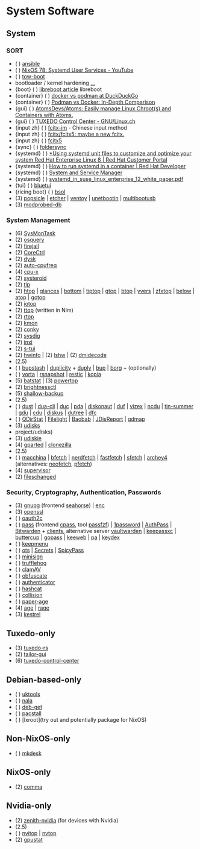 # System Software

## System

### SORT

* ( ) [ansible](https://github.com/j0giwa/ansible)
* ( ) [NixOS 78: Systemd User Services - YouTube](https://www.youtube.com/watch?v%3DmFgxtWx5W0w)
* ( ) [tow-boot](https://tow-boot.org/)
* bootloader / kernel hardening [...](https://www.reddit.com/r/NixOS/s/UhoOeQnx6T)
* {boot} ( ) [libreboot article](https://9to5linux.com/libreboot-open-source-bios-uefi-firmware-adds-more-hardware-support) libreboot
* {container} ( ) [docker vs podman at DuckDuckGo](https://duckduckgo.com/?q%3Ddocker%2Bvs%2Bpodman%26ia%3Dweb)
* {container} ( ) [Podman vs Docker: In-Depth Comparison](https://phoenixnap.com/kb/podman-vs-docker)
* {gui} ( ) [AtomsDevs/Atoms: Easily manage Linux Chroot(s) and Containers with Atoms.](https://github.com/AtomsDevs/Atoms)
* {gui} ( ) [TUXEDO Control Center - GNU/Linux.ch](https://gnulinux.ch/tuxedo-control-center)
* {input zh} ( ) [fcitx-im](https://fcitx-im.org/) - Chinese input method
* {input zh} ( ) [fcitx/fcitx5: maybe a new fcitx.](https://github.com/fcitx/fcitx5)
* {input zh} ( ) [fcitx5](https://github.com/fcitx/fcitx5)
* {sync} ( ) [foldersync](https://foldersync.io/)
* {systemd} ( ) [*Using systemd unit files to customize and optimize your system Red Hat Enterprise Linux 8 | Red Hat Customer Portal](https://access.redhat.com/documentation/enus/red_hat_enterprise_linux/8/html-single/using_systemd_unit_files_to_customize_and_optimize_your_system/index)
* {systemd} ( ) [How to run systemd in a container | Red Hat Developer](https://developers.redhat.com/blog/2019/04/24/how-to-run-systemd-in-a-container%23enter_podman)
* {systemd} ( ) [System and Service Manager](https://systemd.io/)
* {systemd} ( ) [systemd_in_suse_linux_enterprise_12_white_paper.pdf](https://documentation.suse.com/external-tree/en-us/sles/12-SP4/systemd_in_suse_linux_enterprise_12_white_paper.pdf)
* {tui} ( ) [bluetui](https://github.com/pythops/bluetui)
* {ricing boot} ( ) [bsol](https://github.com/harishnkr/bsol)
* (3) [popsicle](https://github.com/pop-os/popsicle)
   |  [etcher](https://www.balena.io/etcher/)
   |  [ventoy](https://www.ventoy.net/en/index.html)
   |  [unetbootin](https://unetbootin.github.io/)
   |  [multibootusb](https://github.com/Death259/multibootusb)
* (3) [modprobed-db](https://github.com/graysky2/modprobed-db)

### System Management

* (6) [SysMonTask](https://github.com/KrispyCamel4u/SysMonTask/)
* (2) [osquery](https://github.com/osquery/osquery)
* (2) [firejail](https://github.com/netblue30/firejail)
* (2) [CoreCtrl](https://gitlab.com/corectrl/corectrl)
* (2) [dysk](https://github.com/Canop/dysk)
* (2) [auto-cpufreq](https://github.com/AdnanHodzic/auto-cpufreq)
* (4) [cpu-x](https://thetumultuousunicornofdarkness.github.io/CPU-X/)
* (2) [systeroid](https://github.com/orhun/systeroid)
* (2) [tlp](https://linrunner.de/tlp/)
* (2) [htop](https://github.com/htop-dev/htop)
   |  [glances](https://github.com/nicolargo/glances)
   |  [bottom](https://clementtsang.github.io/bottom/nightly/)
   |  [tiptop](https://github.com/nschloe/tiptop)
   |  [gtop](https://github.com/aksakalli/gtop)
   |  [btop](https://github.com/aristocratos/btop)
   |  [yvers](https://github.com/TokieSan/yvers)
   |  [zfxtop](https://github.com/ssleert/zfxtop)
   |  [below](https://github.com/facebookincubator/below)
   |  [atop](https://www.atoptool.nl/)
   |  [gotop](https://github.com/xxxserxxx/gotop)
* (2) [iotop](http://guichaz.free.fr/iotop/)
* (2) [ttop](https://github.com/inv2004/ttop) (written in Nim)
* (2) [rtop](http://www.rtop-monitor.org/)
* (2) [kmon](https://github.com/orhun/kmon)
* (2) [conky](https://github.com/brndnmtthws/conky)
* (2) [sysdig](https://github.com/draios/sysdig)
* (2) [inxi](https://github.com/smxi/inxi)
* (2) [s-tui](https://amanusk.github.io/s-tui/)
* (2) [hwinfo](https://github.com/openSUSE/hwinfo)
   | (2) [lshw](https://ezix.org/src/pkg/lshw)
   | (2) [dmidecode](http://git.savannah.gnu.org/cgit/dmidecode.git/tree/README)
* (2.5)
* ( ) [bupstash](https://github.com/andrewchambers/bupstash)
   |  [duplicity](https://gitlab.com/duplicity/duplicity) + [duply](https://github.com/Oefenweb/duply)
   |  [bup](https://github.com/bup/bup)
   |  [borg](https://github.com/borgbackup) + (optionally)
* ( ) [vorta](https://vorta.borgbase.com/)
   |  [rsnapshot](https://github.com/rsnapshot/rsnapshot)
   |  [restic](https://github.com/restic/restic)
   |  [kopia](https://kopia.io/)
* (5) [batstat](https://github.com/Juve45/batstat)
   | (3) [powertop](https://github.com/fenrus75/powertop)
* (2) [brightnessctl](https://github.com/Hummer12007/brightnessctl)
* (5) [shallow-backup](https://github.com/alichtman/shallow-backup)
* (2.5)
* ( ) [dust](https://github.com/bootandy/dust)
   |  [dua-cli](https://github.com/Byron/dua-cli/)
   |  [duc](...)
   |  [pda](...)
   |  [diskonaut](...)
   |  [duf](...)
   |  [vizex](...)
   |  [ncdu](...)
   |  [tin-summer](https://github.com/vmchale/tin-summer)
   |  [gdu](...)
   |  [cdu](...)
   |  [diskus](...)
   |  [dutree](...)
   |  [dfc](...)
* ( ) [QDirStat](https://github.com/shundhammer/qdirstat)
   |  [Filelight](https://apps.kde.org/filelight/)
   |  [Baobab](https://wiki.gnome.org/Apps/DiskUsageAnalyzer)
   |  [JDisReport](http://www.jgoodies.com/freeware/jdiskreport/)
   |  [gdmap](https://gdmap.sourceforge.net/)
* (3) [udisks](https://github.com/storaged-/nnn)
* project/udisks)
* (3) [udiskie](https://github.com/coldfix/udiskie)
* (4) [gparted](...)
   |  [clonezilla](...)
* (2.5)
* ( ) [macchina](https://github.com/Macchina-CLI/macchina)
   |  [bfetch](https://github.com/nnbnh/bfetch)
   |  [nerdfetch](https://codeberg.org/thatonecalculator/nerdfetch)
   |  [fastfetch](https://github.com/fastfetch-cli/fastfetch)
   |  [sfetch](https://codeberg.org/DoutorJP/sfetch)
   |  [archey4](https://github.com/HorlogeSkynet/archey4) (alternatives: [neofetch](https://github.com/dylanaraps/neofetch), [pfetch](https://github.com/dylanaraps/pfetch))
* (4) [supervisor](http://supervisord.org/)
* (2) [fileschanged](https://www.nongnu.org/fileschanged)

### Security, Cryptography, Authentication, Passwords

* (3) [gnupg](https://www.gnupg.org/) (frontend [seahorse](https://wiki.gnome.org/Apps/Seahorse))
   |  [enc](https://github.com/life4/enc)
* (3) [openssl](https://github.com/openssl/openssl)
* ( ) [oauth2c](https://github.com/cloudentity/oauth2c)
* ( ) [pass](https://git.zx2c4.com/password-store/) (frontend [cpass](https://github.com/xlucn/cpass), tool [passfzf](https://git.sr.ht/~mlaparie/passfzf))
   |  [1password](https://developer.1password.com/docs/ssh/)
   |  [AuthPass](https://authpass.app/)
   |  [Bitwarden](https://bitwarden.com/) + [clients](https://github.com/bitwarden/clients), alternative server [vaultwarden](https://github.com/dani-garcia/vaultwarden)
   |  [keepassxc](https://github.com/keepassxreboot/keepassxc)
   |  [buttercup](https://buttercup.pw/)
   |  [gopass](https://github.com/gopasspw/gopass)
   |  [keeweb](https://keeweb.info/)
   |  [pa](https://github.com/biox/pa)
   |  [keydex](https://github.com/shikaan/keydex)
* ( ) [keepmenu](https://github.com/firecat53/keepmenu)
* ( ) [ots](https://github.com/sniptt-official/ots)
   |  [Secrets](https://apps.gnome.org/Secrets/)
   |  [SpicyPass](https://github.com/JFreegman/SpicyPass)
* ( ) [minisign](https://jedisct1.github.io/minisign/)
* ( ) [trufflehog](https://github.com/trufflesecurity/trufflehog)
* ( ) [clamAV](https://www.clamav.net/)
* ( ) [obfuscate](https://apps.gnome.org/app/com.belmoussaoui.Obfuscate/)
* ( ) [authenticator](https://gitlab.gnome.org/World/Authenticator)
* ( ) [hashcat](https://github.com/hashcat/hashcat)
* ( ) [collision](https://collision.geopjr.dev/)
* ( ) [paper-age](https://github.com/matiaskorhonen/paper-age)
* (4) [age](https://github.com/FiloSottile/age)
   |  [rage](https://github.com/str4d/rage)
* (3) [kestrel](https://github.com/finfet/kestrel)

## Tuxedo-only

* (3) [tuxedo-rs](https://github.com/AaronErhardt/tuxedo-rs)
* (2) [tailor-gui](https://search.nixos.org/packages?channel=23.11&show=tailor-gui&from=0&size=50&sort=relevance&type=packages&query=tuxedo+control)
* (6) [tuxedo-control-center](...)

## Debian-based-only

* ( ) [uktools](https://github.com/usbkey9/uktools)
* ( ) [nala](https://github.com/volitank/nala)
* ( ) [deb-get](https://github.com/wimpysworld/deb-get)
* ( ) [pacstall](https://pacstall.dev/)
* ( ) [lxroot](try out and potentially package for NixOS)

## Non-NixOS-only

* ( ) [mkdesk](https://gitlab.com/mr-draxs/mkdesk)

## NixOS-only

* (2) [comma](https://github.com/nix-community/comma)

## Nvidia-only

* (2) [zenith-nvidia](https://github.com/bvaisvil/zenith) (for devices with Nvidia)
* (2.5)
* ( ) [nvitop](https://github.com/XuehaiPan/nvitop)
   |  [nvtop](https://github.com/Syllo/nvtop)
* (2) [gpustat](...)
